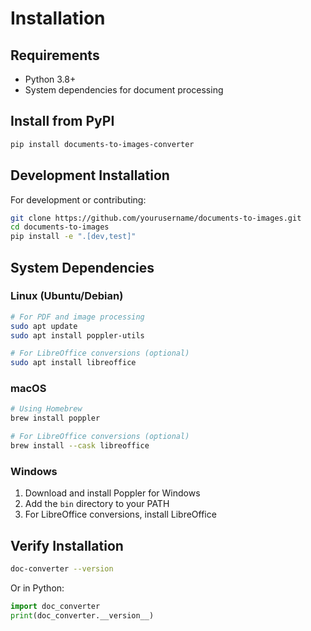 # Installation

## Requirements

- Python 3.8+
- System dependencies for document processing

## Install from PyPI

```bash
pip install documents-to-images-converter
```

## Development Installation

For development or contributing:

```bash
git clone https://github.com/yourusername/documents-to-images.git
cd documents-to-images
pip install -e ".[dev,test]"
```

## System Dependencies

### Linux (Ubuntu/Debian)

```bash
# For PDF and image processing
sudo apt update
sudo apt install poppler-utils

# For LibreOffice conversions (optional)
sudo apt install libreoffice
```

### macOS

```bash
# Using Homebrew
brew install poppler

# For LibreOffice conversions (optional)
brew install --cask libreoffice
```

### Windows

1. Download and install Poppler for Windows
2. Add the `bin` directory to your PATH
3. For LibreOffice conversions, install LibreOffice

## Verify Installation

```bash
doc-converter --version
```

Or in Python:

```python
import doc_converter
print(doc_converter.__version__)
```